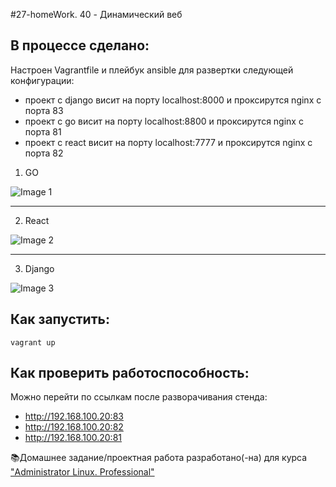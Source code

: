 #27-homeWork. 40 - Динамический веб  

## В процессе сделано:
Настроен Vagrantfile и плейбук ansible для развертки следующей конфигурации:
- проект c django висит на порту localhost:8000 и проксирутся nginx с порта 83
- проект с go висит на порту localhost:8800 и проксирутся nginx с порта 81
- проект с react висит на порту localhost:7777 и проксирутся nginx с порта 82


1. GO

![Image 1](https://github.com/ballrak86/27-homeWork/blob/main/screenshots/go.jpg) 

--------
2. React

![Image 2](https://github.com/ballrak86/27-homeWork/blob/main/screenshots/react.jpg) 

--------
3. Django

![Image 3](https://github.com/ballrak86/27-homeWork/blob/main/screenshots/django.jpg) 

## Как запустить:
 ```
 vagrant up
 ```

## Как проверить работоспособность:
Можно перейти по ссылкам после разворачивания стенда: 
- http://192.168.100.20:83 
- http://192.168.100.20:82 
- http://192.168.100.20:81 

📚Домашнее задание/проектная работа разработано(-на) для курса ["Administrator Linux. Professional"](https://otus.ru/lessons/linux-professional/)